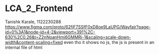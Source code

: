 # LCA_2_Frontend
Tanishk Karale, 1122230288
https://www.figma.com/proto/62fjF7SSfF0xD8oe9LaUPG/Wayfair?page-id=0%3A1&node-id=4-2&viewport=391%2C-630%2C0.26&t=Z2nNoanHmi6GMMRi-1&scaling=scale-down-width&content-scaling=fixed
even tho it shows no js, the js is present in an internal file of html
